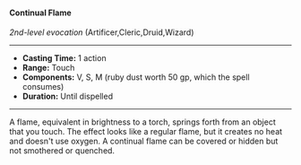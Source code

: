 #### Continual Flame
*2nd-level evocation* (Artificer,Cleric,Druid,Wizard)
___
- **Casting Time:** 1 action
- **Range:** Touch
- **Components:** V, S, M (ruby dust worth 50 gp, which the spell consumes)
- **Duration:** Until dispelled
---
A flame, equivalent in brightness to a torch, springs forth from an object that you touch. The effect looks like a regular flame, but it creates no heat and doesn't use oxygen. A continual flame can be covered or hidden but not smothered or quenched.